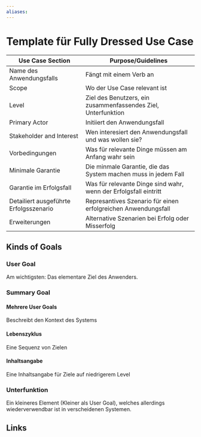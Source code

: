 ```yaml
---
aliases: 
---
```

# Template für Fully Dressed Use Case 
| Use Case Section                       | Purpose/Guidelines                                               |
| -------------------------------------- | ---------------------------------------------------------------- |
| Name des Anwendungsfalls               | Fängt mit einem Verb an                                          |
| Scope                                  | Wo der Use Case relevant ist                                     |
| Level                                  | Ziel des Benutzers, ein zusammenfassendes Ziel, Unterfunktion    |
| Primary Actor                          | Initiiert den Anwendungsfall                                     |
| Stakeholder and Interest               | Wen interesiert den Anwendungsfall und was wollen sie?           |
| Vorbedingungen                         | Was für relevante Dinge müssen am Anfang wahr sein               |
| Minimale Garantie                      | Die minmale Garantie, die das System machen muss in jedem Fall   |
| Garantie im Erfolgsfall                | Was für relevante Dinge sind wahr, wenn der Erfolgsfall eintritt |
| Detailiert ausgeführte Erfolgsszenario | Represantives Szenario für einen erfolgreichen Anwendungsfall    |
| Erweiterungen                          | Alternative Szenarien bei Erfolg oder Misserfolg                 |

## Kinds of Goals
### User Goal
Am wichtigsten: Das elementare Ziel des Anwenders.
### Summary Goal
#### Mehrere User Goals
Beschreibt den Kontext des Systems
#### Lebenszyklus
Eine Sequenz von Zielen
#### Inhaltsangabe
Eine Inhaltsangabe für Ziele auf niedrigerem Level
### Unterfunktion
Ein kleineres Element (Kleiner als User Goal), welches allerdings wiederverwendbar ist in verscheidenen Systemen.
## Links